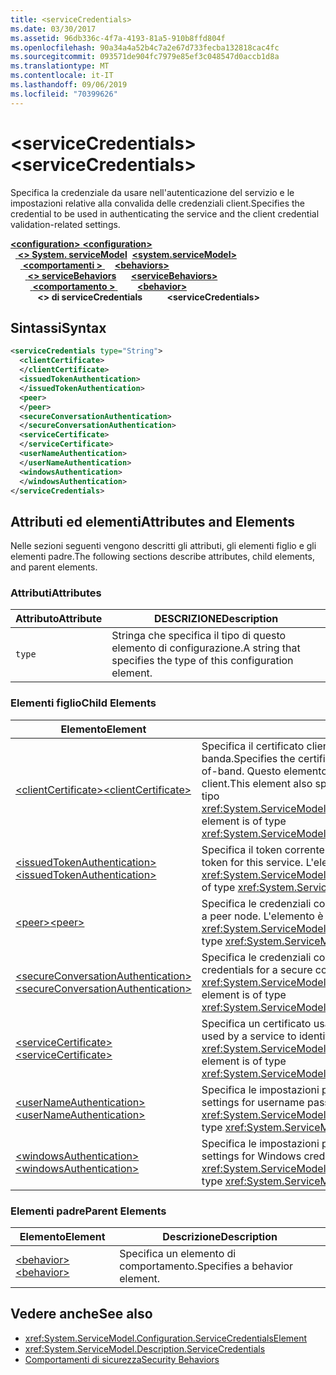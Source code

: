 ```yaml
---
title: <serviceCredentials>
ms.date: 03/30/2017
ms.assetid: 96db336c-4f7a-4193-81a5-910b8ffd804f
ms.openlocfilehash: 90a34a4a52b4c7a2e67d733fecba132818cac4fc
ms.sourcegitcommit: 093571de904fc7979e85ef3c048547d0accb1d8a
ms.translationtype: MT
ms.contentlocale: it-IT
ms.lasthandoff: 09/06/2019
ms.locfileid: "70399626"
---
```

# <a name="servicecredentials"></a><span data-ttu-id="ecdf6-101">\<serviceCredentials></span><span class="sxs-lookup"><span data-stu-id="ecdf6-101">\<serviceCredentials></span></span>
<span data-ttu-id="ecdf6-102">Specifica la credenziale da usare nell'autenticazione del servizio e le impostazioni relative alla convalida delle credenziali client.</span><span class="sxs-lookup"><span data-stu-id="ecdf6-102">Specifies the credential to be used in authenticating the service and the client credential validation-related settings.</span></span>  
  
<span data-ttu-id="ecdf6-103">[ **\<configuration>** ](../configuration-element.md)</span><span class="sxs-lookup"><span data-stu-id="ecdf6-103">[**\<configuration>**](../configuration-element.md)</span></span>\
<span data-ttu-id="ecdf6-104">&nbsp;&nbsp;[ **\<> System. serviceModel**](system-servicemodel.md)</span><span class="sxs-lookup"><span data-stu-id="ecdf6-104">&nbsp;&nbsp;[**\<system.serviceModel>**](system-servicemodel.md)</span></span>\
<span data-ttu-id="ecdf6-105">&nbsp;&nbsp;&nbsp;&nbsp;[ **\<comportamenti >** ](behaviors.md)</span><span class="sxs-lookup"><span data-stu-id="ecdf6-105">&nbsp;&nbsp;&nbsp;&nbsp;[**\<behaviors>**](behaviors.md)</span></span>\
<span data-ttu-id="ecdf6-106">&nbsp;&nbsp;&nbsp;&nbsp;&nbsp;&nbsp;[ **\<> serviceBehaviors**](servicebehaviors.md)</span><span class="sxs-lookup"><span data-stu-id="ecdf6-106">&nbsp;&nbsp;&nbsp;&nbsp;&nbsp;&nbsp;[**\<serviceBehaviors>**](servicebehaviors.md)</span></span>\
<span data-ttu-id="ecdf6-107">&nbsp;&nbsp;&nbsp;&nbsp;&nbsp;&nbsp;&nbsp;&nbsp;[ **\<comportamento >** ](behavior-of-servicebehaviors.md)</span><span class="sxs-lookup"><span data-stu-id="ecdf6-107">&nbsp;&nbsp;&nbsp;&nbsp;&nbsp;&nbsp;&nbsp;&nbsp;[**\<behavior>**](behavior-of-servicebehaviors.md)</span></span>\
<span data-ttu-id="ecdf6-108">&nbsp;&nbsp;&nbsp;&nbsp;&nbsp;&nbsp;&nbsp;&nbsp;&nbsp;&nbsp; **\<> di serviceCredentials**</span><span class="sxs-lookup"><span data-stu-id="ecdf6-108">&nbsp;&nbsp;&nbsp;&nbsp;&nbsp;&nbsp;&nbsp;&nbsp;&nbsp;&nbsp;**\<serviceCredentials>**</span></span>  
  
## <a name="syntax"></a><span data-ttu-id="ecdf6-109">Sintassi</span><span class="sxs-lookup"><span data-stu-id="ecdf6-109">Syntax</span></span>  
  
```xml  
<serviceCredentials type="String">
  <clientCertificate>
  </clientCertificate>
  <issuedTokenAuthentication>
  </issuedTokenAuthentication>
  <peer>
  </peer>
  <secureConversationAuthentication>
  </secureConversationAuthentication>
  <serviceCertificate>
  </serviceCertificate>
  <userNameAuthentication>
  </userNameAuthentication>
  <windowsAuthentication>
  </windowsAuthentication>
</serviceCredentials>
```  
  
## <a name="attributes-and-elements"></a><span data-ttu-id="ecdf6-110">Attributi ed elementi</span><span class="sxs-lookup"><span data-stu-id="ecdf6-110">Attributes and Elements</span></span>  
 <span data-ttu-id="ecdf6-111">Nelle sezioni seguenti vengono descritti gli attributi, gli elementi figlio e gli elementi padre.</span><span class="sxs-lookup"><span data-stu-id="ecdf6-111">The following sections describe attributes, child elements, and parent elements.</span></span>  
  
### <a name="attributes"></a><span data-ttu-id="ecdf6-112">Attributi</span><span class="sxs-lookup"><span data-stu-id="ecdf6-112">Attributes</span></span>  
  
|<span data-ttu-id="ecdf6-113">Attributo</span><span class="sxs-lookup"><span data-stu-id="ecdf6-113">Attribute</span></span>|<span data-ttu-id="ecdf6-114">DESCRIZIONE</span><span class="sxs-lookup"><span data-stu-id="ecdf6-114">Description</span></span>|  
|---------------|-----------------|  
|`type`|<span data-ttu-id="ecdf6-115">Stringa che specifica il tipo di questo elemento di configurazione.</span><span class="sxs-lookup"><span data-stu-id="ecdf6-115">A string that specifies the type of this configuration element.</span></span>|  
  
### <a name="child-elements"></a><span data-ttu-id="ecdf6-116">Elementi figlio</span><span class="sxs-lookup"><span data-stu-id="ecdf6-116">Child Elements</span></span>  
  
|<span data-ttu-id="ecdf6-117">Elemento</span><span class="sxs-lookup"><span data-stu-id="ecdf6-117">Element</span></span>|<span data-ttu-id="ecdf6-118">Descrizione</span><span class="sxs-lookup"><span data-stu-id="ecdf6-118">Description</span></span>|  
|-------------|-----------------|  
|[<span data-ttu-id="ecdf6-119">\<clientCertificate></span><span class="sxs-lookup"><span data-stu-id="ecdf6-119">\<clientCertificate></span></span>](clientcertificate-of-servicecredentials.md)|<span data-ttu-id="ecdf6-120">Specifica il certificato client da usare quando il certificato client è disponibile fuori banda.</span><span class="sxs-lookup"><span data-stu-id="ecdf6-120">Specifies the certificate to be used when the client certificate is available out-of-band.</span></span> <span data-ttu-id="ecdf6-121">Questo elemento specifica anche impostazioni di convalida dei certificati client.</span><span class="sxs-lookup"><span data-stu-id="ecdf6-121">This element also specifies client certificate validation settings.</span></span> <span data-ttu-id="ecdf6-122">L'elemento è di tipo <xref:System.ServiceModel.Configuration.X509InitiatorCertificateServiceElement>.</span><span class="sxs-lookup"><span data-stu-id="ecdf6-122">This element is of type <xref:System.ServiceModel.Configuration.X509InitiatorCertificateServiceElement>.</span></span>|  
|[<span data-ttu-id="ecdf6-123">\<issuedTokenAuthentication></span><span class="sxs-lookup"><span data-stu-id="ecdf6-123">\<issuedTokenAuthentication></span></span>](issuedtokenauthentication-of-servicecredentials.md)|<span data-ttu-id="ecdf6-124">Specifica il token corrente emesso per questo servizio.</span><span class="sxs-lookup"><span data-stu-id="ecdf6-124">Specifies the current issued token for this service.</span></span> <span data-ttu-id="ecdf6-125">L'elemento è di tipo <xref:System.ServiceModel.Configuration.IssuedTokenServiceElement>.</span><span class="sxs-lookup"><span data-stu-id="ecdf6-125">This element is of type <xref:System.ServiceModel.Configuration.IssuedTokenServiceElement>.</span></span>|  
|[<span data-ttu-id="ecdf6-126">\<peer></span><span class="sxs-lookup"><span data-stu-id="ecdf6-126">\<peer></span></span>](peer-of-servicecredentials.md)|<span data-ttu-id="ecdf6-127">Specifica le credenziali correnti per un nodo peer.</span><span class="sxs-lookup"><span data-stu-id="ecdf6-127">Specifies the current credentials for a peer node.</span></span> <span data-ttu-id="ecdf6-128">L'elemento è di tipo <xref:System.ServiceModel.Configuration.PeerCredentialElement>.</span><span class="sxs-lookup"><span data-stu-id="ecdf6-128">This element is of type <xref:System.ServiceModel.Configuration.PeerCredentialElement>.</span></span>|  
|[<span data-ttu-id="ecdf6-129">\<secureConversationAuthentication></span><span class="sxs-lookup"><span data-stu-id="ecdf6-129">\<secureConversationAuthentication></span></span>](secureconversationauthentication-of-servicecredential.md)|<span data-ttu-id="ecdf6-130">Specifica le credenziali correnti per una conversazione protetta.</span><span class="sxs-lookup"><span data-stu-id="ecdf6-130">Specifies the current credentials for a secure conversation.</span></span> <span data-ttu-id="ecdf6-131">L'elemento è di tipo <xref:System.ServiceModel.Configuration.SecureConversationServiceElement>.</span><span class="sxs-lookup"><span data-stu-id="ecdf6-131">This element is of type <xref:System.ServiceModel.Configuration.SecureConversationServiceElement>.</span></span>|  
|[<span data-ttu-id="ecdf6-132">\<serviceCertificate></span><span class="sxs-lookup"><span data-stu-id="ecdf6-132">\<serviceCertificate></span></span>](servicecertificate-of-servicecredentials.md)|<span data-ttu-id="ecdf6-133">Specifica un certificato usato da un servizio per identificarsi.</span><span class="sxs-lookup"><span data-stu-id="ecdf6-133">Specifies a certificate used by a service to identify itself.</span></span> <span data-ttu-id="ecdf6-134">L'elemento è di tipo <xref:System.ServiceModel.Configuration.X509RecipientCertificateServiceElement>.</span><span class="sxs-lookup"><span data-stu-id="ecdf6-134">This element is of type <xref:System.ServiceModel.Configuration.X509RecipientCertificateServiceElement>.</span></span>|  
|[<span data-ttu-id="ecdf6-135">\<userNameAuthentication></span><span class="sxs-lookup"><span data-stu-id="ecdf6-135">\<userNameAuthentication></span></span>](usernameauthentication.md)|<span data-ttu-id="ecdf6-136">Specifica le impostazioni per la convalida nome utente e password.</span><span class="sxs-lookup"><span data-stu-id="ecdf6-136">Specifies the settings for username password validation.</span></span> <span data-ttu-id="ecdf6-137">L'elemento è di tipo <xref:System.ServiceModel.Configuration.UserNameServiceElement>.</span><span class="sxs-lookup"><span data-stu-id="ecdf6-137">This element is of type <xref:System.ServiceModel.Configuration.UserNameServiceElement>.</span></span>|  
|[<span data-ttu-id="ecdf6-138">\<windowsAuthentication></span><span class="sxs-lookup"><span data-stu-id="ecdf6-138">\<windowsAuthentication></span></span>](windowsauthentication-of-servicecredentials.md)|<span data-ttu-id="ecdf6-139">Specifica le impostazioni per la convalida di credenziali Windows.</span><span class="sxs-lookup"><span data-stu-id="ecdf6-139">Specifies the settings for Windows credential validation.</span></span> <span data-ttu-id="ecdf6-140">L'elemento è di tipo <xref:System.ServiceModel.Configuration.WindowsServiceElement>.</span><span class="sxs-lookup"><span data-stu-id="ecdf6-140">This element is of type <xref:System.ServiceModel.Configuration.WindowsServiceElement>.</span></span>|  
  
### <a name="parent-elements"></a><span data-ttu-id="ecdf6-141">Elementi padre</span><span class="sxs-lookup"><span data-stu-id="ecdf6-141">Parent Elements</span></span>  
  
|<span data-ttu-id="ecdf6-142">Elemento</span><span class="sxs-lookup"><span data-stu-id="ecdf6-142">Element</span></span>|<span data-ttu-id="ecdf6-143">Descrizione</span><span class="sxs-lookup"><span data-stu-id="ecdf6-143">Description</span></span>|  
|-------------|-----------------|  
|[<span data-ttu-id="ecdf6-144">\<behavior></span><span class="sxs-lookup"><span data-stu-id="ecdf6-144">\<behavior></span></span>](behavior-of-endpointbehaviors.md)|<span data-ttu-id="ecdf6-145">Specifica un elemento di comportamento.</span><span class="sxs-lookup"><span data-stu-id="ecdf6-145">Specifies a behavior element.</span></span>|  
  
## <a name="see-also"></a><span data-ttu-id="ecdf6-146">Vedere anche</span><span class="sxs-lookup"><span data-stu-id="ecdf6-146">See also</span></span>

- <xref:System.ServiceModel.Configuration.ServiceCredentialsElement>
- <xref:System.ServiceModel.Description.ServiceCredentials>
- [<span data-ttu-id="ecdf6-147">Comportamenti di sicurezza</span><span class="sxs-lookup"><span data-stu-id="ecdf6-147">Security Behaviors</span></span>](../../../wcf/feature-details/security-behaviors-in-wcf.md)
